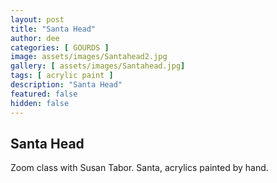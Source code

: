 ```yaml
---
layout: post
title: "Santa Head"
author: dee
categories: [ GOURDS ]
image: assets/images/Santahead2.jpg
gallery: [ assets/images/Santahead.jpg]
tags: [ acrylic paint ]
description: "Santa Head"
featured: false
hidden: false
---
```


## Santa Head

Zoom class with Susan Tabor. Santa, acrylics painted by hand.
